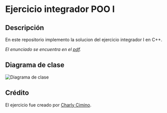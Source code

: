 # Ejercicio integrador POO I

## Descripción
En este repositorio implemento la solucion del ejercicio integrador I en C++.

_El enunciado se encuentra en el [pdf](https://github.com/6d61726b/ejercicio-integrador-POO-I/docs/pdf/Ejercicio-Integrador-de-POO-I-Charly-Cimino.pdf)._

## Diagrama de clase

![Diagrama de clase](https://github.com/6d61726b/ejercicio-integrador-POO-I/docs/img/diagrama-de-clase.png)

## Crédito

El ejercicio fue creado por [Charly Cimino](http://charlycimino.com/).